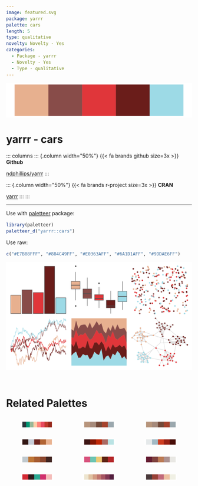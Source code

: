 ```yaml
---
image: featured.svg
package: yarrr
palette: cars
length: 5
type: qualitative
novelty: Novelty - Yes
categories:
  - Package - yarrr
  - Novelty - Yes
  - Type - qualitative
---
```


![](featured.svg)

# yarrr - cars 

::: columns
::: {.column width="50%"}
{{< fa brands github size=3x >}}
**Github**

[ndphillips/yarrr](https://github.com/ndphillips/yarrr)
:::

::: {.column width="50%"}
{{< fa brands r-project size=3x >}}
**CRAN**

[yarrr](https://CRAN.R-project.org/package=yarrr)
:::
:::

<hr> 

Use with [paletteer](https://emilhvitfeldt.github.io/paletteer/) package:

```r
library(paletteer)
paletteer_d("yarrr::cars")
```

Use raw:

```r
c("#E7B08FFF", "#884C49FF", "#E0363AFF", "#6A1D1AFF", "#9DDAE6FF")
``` 

![](examples.png) 

<br>

# Related Palettes

<div class="list" style="display: grid; grid-template-columns: auto auto auto;"> <figure class="figure">
<a href="../../awtools/a_palette/"> <img src="../../awtools/a_palette/featured.svg" style="width: 100%;" class="figure-img"></a>
</figure> <figure class="figure">
<a href="../../ButterflyColors/hamadryas_feronia/"> <img src="../../ButterflyColors/hamadryas_feronia/featured.svg" style="width: 100%;" class="figure-img"></a>
</figure> <figure class="figure">
<a href="../../ButterflyColors/hamadryas_feronia/"> <img src="../../ButterflyColors/hamadryas_feronia/featured.svg" style="width: 100%;" class="figure-img"></a>
</figure> <figure class="figure">
<a href="../../soilpalettes/alaquod/"> <img src="../../soilpalettes/alaquod/featured.svg" style="width: 100%;" class="figure-img"></a>
</figure> <figure class="figure">
<a href="../../fishualize/Exallias_brevis/"> <img src="../../fishualize/Exallias_brevis/featured.svg" style="width: 100%;" class="figure-img"></a>
</figure> <figure class="figure">
<a href="../../fishualize/Lutjanus_sebae/"> <img src="../../fishualize/Lutjanus_sebae/featured.svg" style="width: 100%;" class="figure-img"></a>
</figure> <figure class="figure">
<a href="../../ButterflyColors/danaus_eresimus/"> <img src="../../ButterflyColors/danaus_eresimus/featured.svg" style="width: 100%;" class="figure-img"></a>
</figure> <figure class="figure">
<a href="../../MoMAColors/Koons/"> <img src="../../MoMAColors/Koons/featured.svg" style="width: 100%;" class="figure-img"></a>
</figure> <figure class="figure">
<a href="../../tayloRswift/midnightsBloodMoon/"> <img src="../../tayloRswift/midnightsBloodMoon/featured.svg" style="width: 100%;" class="figure-img"></a>
</figure> <figure class="figure">
<a href="../../lisa/AndyWarhol_2/"> <img src="../../lisa/AndyWarhol_2/featured.svg" style="width: 100%;" class="figure-img"></a>
</figure> <figure class="figure">
<a href="../../rcartocolor/BrwnYl/"> <img src="../../rcartocolor/BrwnYl/featured.svg" style="width: 100%;" class="figure-img"></a>
</figure> <figure class="figure">
<a href="../../PNWColors/Moth/"> <img src="../../PNWColors/Moth/featured.svg" style="width: 100%;" class="figure-img"></a>
</figure> 
</div>

